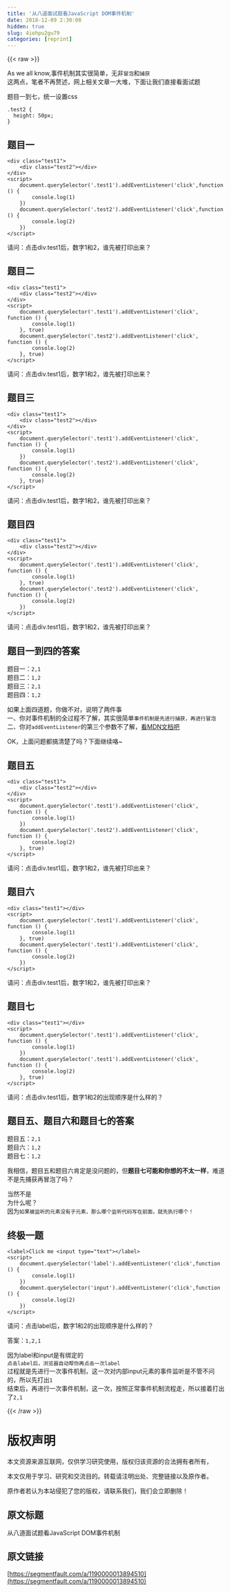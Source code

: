 ```yaml
---
title: '从八道面试题看JavaScript DOM事件机制' 
date: 2018-12-09 2:30:08
hidden: true
slug: 4iohpu2gu79
categories: [reprint]
---
```


{{< raw >}}

                    
<p>As we all know,事件机制其实很简单，无非<code>冒泡</code>和<code>捕获</code><br>这两点，笔者不再赘述，网上相关文章一大堆，下面让我们直接看面试题</p>
<p>题目一到七，统一设置css</p>
<div class="widget-codetool" style="display:none;">
      <div class="widget-codetool--inner">
      <span class="selectCode code-tool" data-toggle="tooltip" data-placement="top" title="" data-original-title="全选"></span>
      <span type="button" class="copyCode code-tool" data-toggle="tooltip" data-placement="top" data-clipboard-text=".test2 {
  height: 50px;
}" title="" data-original-title="复制"></span>
      <span type="button" class="saveToNote code-tool" data-toggle="tooltip" data-placement="top" title="" data-original-title="放进笔记"></span>
      </div>
      </div><pre class="hljs css"><code><span class="hljs-selector-class">.test2</span> {
  <span class="hljs-attribute">height</span>: <span class="hljs-number">50px</span>;
}</code></pre>
<h2 id="articleHeader0">题目一</h2>
<div class="widget-codetool" style="display:none;">
      <div class="widget-codetool--inner">
      <span class="selectCode code-tool" data-toggle="tooltip" data-placement="top" title="" data-original-title="全选"></span>
      <span type="button" class="copyCode code-tool" data-toggle="tooltip" data-placement="top" data-clipboard-text="<div class=&quot;test1&quot;>
    <div class=&quot;test2&quot;></div>
</div>
<script>
    document.querySelector('.test1').addEventListener('click',function () {
        console.log(1)
    })
    document.querySelector('.test2').addEventListener('click',function () {
        console.log(2)
    })
</script>" title="" data-original-title="复制"></span>
      <span type="button" class="saveToNote code-tool" data-toggle="tooltip" data-placement="top" title="" data-original-title="放进笔记"></span>
      </div>
      </div><pre class="hljs xml"><code><span class="hljs-tag">&lt;<span class="hljs-name">div</span> <span class="hljs-attr">class</span>=<span class="hljs-string">"test1"</span>&gt;</span>
    <span class="hljs-tag">&lt;<span class="hljs-name">div</span> <span class="hljs-attr">class</span>=<span class="hljs-string">"test2"</span>&gt;</span><span class="hljs-tag">&lt;/<span class="hljs-name">div</span>&gt;</span>
<span class="hljs-tag">&lt;/<span class="hljs-name">div</span>&gt;</span>
<span class="hljs-tag">&lt;<span class="hljs-name">script</span>&gt;</span><span class="javascript">
    <span class="hljs-built_in">document</span>.querySelector(<span class="hljs-string">'.test1'</span>).addEventListener(<span class="hljs-string">'click'</span>,<span class="hljs-function"><span class="hljs-keyword">function</span> (<span class="hljs-params"></span>) </span>{
        <span class="hljs-built_in">console</span>.log(<span class="hljs-number">1</span>)
    })
    <span class="hljs-built_in">document</span>.querySelector(<span class="hljs-string">'.test2'</span>).addEventListener(<span class="hljs-string">'click'</span>,<span class="hljs-function"><span class="hljs-keyword">function</span> (<span class="hljs-params"></span>) </span>{
        <span class="hljs-built_in">console</span>.log(<span class="hljs-number">2</span>)
    })
</span><span class="hljs-tag">&lt;/<span class="hljs-name">script</span>&gt;</span></code></pre>
<p>请问：点击div.test1后，数字1和2，谁先被打印出来？</p>
<h2 id="articleHeader1">题目二</h2>
<div class="widget-codetool" style="display:none;">
      <div class="widget-codetool--inner">
      <span class="selectCode code-tool" data-toggle="tooltip" data-placement="top" title="" data-original-title="全选"></span>
      <span type="button" class="copyCode code-tool" data-toggle="tooltip" data-placement="top" data-clipboard-text="<div class=&quot;test1&quot;>
    <div class=&quot;test2&quot;></div>
</div>
<script>
    document.querySelector('.test1').addEventListener('click', function () {
        console.log(1)
    }, true)
    document.querySelector('.test2').addEventListener('click', function () {
        console.log(2)
    }, true)
</script>" title="" data-original-title="复制"></span>
      <span type="button" class="saveToNote code-tool" data-toggle="tooltip" data-placement="top" title="" data-original-title="放进笔记"></span>
      </div>
      </div><pre class="hljs xml"><code><span class="hljs-tag">&lt;<span class="hljs-name">div</span> <span class="hljs-attr">class</span>=<span class="hljs-string">"test1"</span>&gt;</span>
    <span class="hljs-tag">&lt;<span class="hljs-name">div</span> <span class="hljs-attr">class</span>=<span class="hljs-string">"test2"</span>&gt;</span><span class="hljs-tag">&lt;/<span class="hljs-name">div</span>&gt;</span>
<span class="hljs-tag">&lt;/<span class="hljs-name">div</span>&gt;</span>
<span class="hljs-tag">&lt;<span class="hljs-name">script</span>&gt;</span><span class="javascript">
    <span class="hljs-built_in">document</span>.querySelector(<span class="hljs-string">'.test1'</span>).addEventListener(<span class="hljs-string">'click'</span>, <span class="hljs-function"><span class="hljs-keyword">function</span> (<span class="hljs-params"></span>) </span>{
        <span class="hljs-built_in">console</span>.log(<span class="hljs-number">1</span>)
    }, <span class="hljs-literal">true</span>)
    <span class="hljs-built_in">document</span>.querySelector(<span class="hljs-string">'.test2'</span>).addEventListener(<span class="hljs-string">'click'</span>, <span class="hljs-function"><span class="hljs-keyword">function</span> (<span class="hljs-params"></span>) </span>{
        <span class="hljs-built_in">console</span>.log(<span class="hljs-number">2</span>)
    }, <span class="hljs-literal">true</span>)
</span><span class="hljs-tag">&lt;/<span class="hljs-name">script</span>&gt;</span></code></pre>
<p>请问：点击div.test1后，数字1和2，谁先被打印出来？</p>
<h2 id="articleHeader2">题目三</h2>
<div class="widget-codetool" style="display:none;">
      <div class="widget-codetool--inner">
      <span class="selectCode code-tool" data-toggle="tooltip" data-placement="top" title="" data-original-title="全选"></span>
      <span type="button" class="copyCode code-tool" data-toggle="tooltip" data-placement="top" data-clipboard-text="<div class=&quot;test1&quot;>
    <div class=&quot;test2&quot;></div>
</div>
<script>
    document.querySelector('.test1').addEventListener('click', function () {
        console.log(1)
    })
    document.querySelector('.test2').addEventListener('click', function () {
        console.log(2)
    }, true)
</script>" title="" data-original-title="复制"></span>
      <span type="button" class="saveToNote code-tool" data-toggle="tooltip" data-placement="top" title="" data-original-title="放进笔记"></span>
      </div>
      </div><pre class="hljs xml"><code><span class="hljs-tag">&lt;<span class="hljs-name">div</span> <span class="hljs-attr">class</span>=<span class="hljs-string">"test1"</span>&gt;</span>
    <span class="hljs-tag">&lt;<span class="hljs-name">div</span> <span class="hljs-attr">class</span>=<span class="hljs-string">"test2"</span>&gt;</span><span class="hljs-tag">&lt;/<span class="hljs-name">div</span>&gt;</span>
<span class="hljs-tag">&lt;/<span class="hljs-name">div</span>&gt;</span>
<span class="hljs-tag">&lt;<span class="hljs-name">script</span>&gt;</span><span class="javascript">
    <span class="hljs-built_in">document</span>.querySelector(<span class="hljs-string">'.test1'</span>).addEventListener(<span class="hljs-string">'click'</span>, <span class="hljs-function"><span class="hljs-keyword">function</span> (<span class="hljs-params"></span>) </span>{
        <span class="hljs-built_in">console</span>.log(<span class="hljs-number">1</span>)
    })
    <span class="hljs-built_in">document</span>.querySelector(<span class="hljs-string">'.test2'</span>).addEventListener(<span class="hljs-string">'click'</span>, <span class="hljs-function"><span class="hljs-keyword">function</span> (<span class="hljs-params"></span>) </span>{
        <span class="hljs-built_in">console</span>.log(<span class="hljs-number">2</span>)
    }, <span class="hljs-literal">true</span>)
</span><span class="hljs-tag">&lt;/<span class="hljs-name">script</span>&gt;</span></code></pre>
<p>请问：点击div.test1后，数字1和2，谁先被打印出来？</p>
<h2 id="articleHeader3">题目四</h2>
<div class="widget-codetool" style="display:none;">
      <div class="widget-codetool--inner">
      <span class="selectCode code-tool" data-toggle="tooltip" data-placement="top" title="" data-original-title="全选"></span>
      <span type="button" class="copyCode code-tool" data-toggle="tooltip" data-placement="top" data-clipboard-text="<div class=&quot;test1&quot;>
    <div class=&quot;test2&quot;></div>
</div>
<script>
    document.querySelector('.test1').addEventListener('click', function () {
        console.log(1)
    }, true)
    document.querySelector('.test2').addEventListener('click', function () {
        console.log(2)
    })
</script>" title="" data-original-title="复制"></span>
      <span type="button" class="saveToNote code-tool" data-toggle="tooltip" data-placement="top" title="" data-original-title="放进笔记"></span>
      </div>
      </div><pre class="hljs xml"><code><span class="hljs-tag">&lt;<span class="hljs-name">div</span> <span class="hljs-attr">class</span>=<span class="hljs-string">"test1"</span>&gt;</span>
    <span class="hljs-tag">&lt;<span class="hljs-name">div</span> <span class="hljs-attr">class</span>=<span class="hljs-string">"test2"</span>&gt;</span><span class="hljs-tag">&lt;/<span class="hljs-name">div</span>&gt;</span>
<span class="hljs-tag">&lt;/<span class="hljs-name">div</span>&gt;</span>
<span class="hljs-tag">&lt;<span class="hljs-name">script</span>&gt;</span><span class="javascript">
    <span class="hljs-built_in">document</span>.querySelector(<span class="hljs-string">'.test1'</span>).addEventListener(<span class="hljs-string">'click'</span>, <span class="hljs-function"><span class="hljs-keyword">function</span> (<span class="hljs-params"></span>) </span>{
        <span class="hljs-built_in">console</span>.log(<span class="hljs-number">1</span>)
    }, <span class="hljs-literal">true</span>)
    <span class="hljs-built_in">document</span>.querySelector(<span class="hljs-string">'.test2'</span>).addEventListener(<span class="hljs-string">'click'</span>, <span class="hljs-function"><span class="hljs-keyword">function</span> (<span class="hljs-params"></span>) </span>{
        <span class="hljs-built_in">console</span>.log(<span class="hljs-number">2</span>)
    })
</span><span class="hljs-tag">&lt;/<span class="hljs-name">script</span>&gt;</span></code></pre>
<p>请问：点击div.test1后，数字1和2，谁先被打印出来？</p>
<h2 id="articleHeader4">题目一到四的答案</h2>
<p>题目一：<code>2,1</code><br>题目二：<code>1,2</code><br>题目三：<code>2,1</code><br>题目四：<code>1,2</code></p>
<p>如果上面四道题，你做不对，说明了两件事<br>一、你对事件机制的全过程不了解，其实很简单<code>事件机制是先进行捕获，再进行冒泡</code><br>二、你对<code>addEventListener</code>的第三个参数不了解，<a href="https://developer.mozilla.org/zh-CN/docs/Web/API/EventTarget/addEventListener" rel="nofollow noreferrer" target="_blank">看MDN文档吧</a></p>
<p>OK，上面问题都搞清楚了吗？下面继续咯~</p>
<h2 id="articleHeader5">题目五</h2>
<div class="widget-codetool" style="display:none;">
      <div class="widget-codetool--inner">
      <span class="selectCode code-tool" data-toggle="tooltip" data-placement="top" title="" data-original-title="全选"></span>
      <span type="button" class="copyCode code-tool" data-toggle="tooltip" data-placement="top" data-clipboard-text="<div class=&quot;test1&quot;>
    <div class=&quot;test2&quot;></div>
</div>
<script>
    document.querySelector('.test1').addEventListener('click', function () {
        console.log(1)
    })
    document.querySelector('.test2').addEventListener('click', function () {
        console.log(2)
    }, true)
</script>" title="" data-original-title="复制"></span>
      <span type="button" class="saveToNote code-tool" data-toggle="tooltip" data-placement="top" title="" data-original-title="放进笔记"></span>
      </div>
      </div><pre class="hljs xml"><code><span class="hljs-tag">&lt;<span class="hljs-name">div</span> <span class="hljs-attr">class</span>=<span class="hljs-string">"test1"</span>&gt;</span>
    <span class="hljs-tag">&lt;<span class="hljs-name">div</span> <span class="hljs-attr">class</span>=<span class="hljs-string">"test2"</span>&gt;</span><span class="hljs-tag">&lt;/<span class="hljs-name">div</span>&gt;</span>
<span class="hljs-tag">&lt;/<span class="hljs-name">div</span>&gt;</span>
<span class="hljs-tag">&lt;<span class="hljs-name">script</span>&gt;</span><span class="javascript">
    <span class="hljs-built_in">document</span>.querySelector(<span class="hljs-string">'.test1'</span>).addEventListener(<span class="hljs-string">'click'</span>, <span class="hljs-function"><span class="hljs-keyword">function</span> (<span class="hljs-params"></span>) </span>{
        <span class="hljs-built_in">console</span>.log(<span class="hljs-number">1</span>)
    })
    <span class="hljs-built_in">document</span>.querySelector(<span class="hljs-string">'.test2'</span>).addEventListener(<span class="hljs-string">'click'</span>, <span class="hljs-function"><span class="hljs-keyword">function</span> (<span class="hljs-params"></span>) </span>{
        <span class="hljs-built_in">console</span>.log(<span class="hljs-number">2</span>)
    }, <span class="hljs-literal">true</span>)
</span><span class="hljs-tag">&lt;/<span class="hljs-name">script</span>&gt;</span></code></pre>
<p>请问：点击div.test1后，数字1和2，谁先被打印出来？</p>
<h2 id="articleHeader6">题目六</h2>
<div class="widget-codetool" style="display:none;">
      <div class="widget-codetool--inner">
      <span class="selectCode code-tool" data-toggle="tooltip" data-placement="top" title="" data-original-title="全选"></span>
      <span type="button" class="copyCode code-tool" data-toggle="tooltip" data-placement="top" data-clipboard-text="<div class=&quot;test1&quot;></div>
<script>
    document.querySelector('.test1').addEventListener('click', function () {
        console.log(1)
    }, true)
    document.querySelector('.test1').addEventListener('click', function () {
        console.log(2)
    })
</script>" title="" data-original-title="复制"></span>
      <span type="button" class="saveToNote code-tool" data-toggle="tooltip" data-placement="top" title="" data-original-title="放进笔记"></span>
      </div>
      </div><pre class="hljs xml"><code><span class="hljs-tag">&lt;<span class="hljs-name">div</span> <span class="hljs-attr">class</span>=<span class="hljs-string">"test1"</span>&gt;</span><span class="hljs-tag">&lt;/<span class="hljs-name">div</span>&gt;</span>
<span class="hljs-tag">&lt;<span class="hljs-name">script</span>&gt;</span><span class="javascript">
    <span class="hljs-built_in">document</span>.querySelector(<span class="hljs-string">'.test1'</span>).addEventListener(<span class="hljs-string">'click'</span>, <span class="hljs-function"><span class="hljs-keyword">function</span> (<span class="hljs-params"></span>) </span>{
        <span class="hljs-built_in">console</span>.log(<span class="hljs-number">1</span>)
    }, <span class="hljs-literal">true</span>)
    <span class="hljs-built_in">document</span>.querySelector(<span class="hljs-string">'.test1'</span>).addEventListener(<span class="hljs-string">'click'</span>, <span class="hljs-function"><span class="hljs-keyword">function</span> (<span class="hljs-params"></span>) </span>{
        <span class="hljs-built_in">console</span>.log(<span class="hljs-number">2</span>)
    })
</span><span class="hljs-tag">&lt;/<span class="hljs-name">script</span>&gt;</span></code></pre>
<p>请问：点击div.test1后，数字1和2，谁先被打印出来？</p>
<h2 id="articleHeader7">题目七</h2>
<div class="widget-codetool" style="display:none;">
      <div class="widget-codetool--inner">
      <span class="selectCode code-tool" data-toggle="tooltip" data-placement="top" title="" data-original-title="全选"></span>
      <span type="button" class="copyCode code-tool" data-toggle="tooltip" data-placement="top" data-clipboard-text="<div class=&quot;test1&quot;></div>
<script>
    document.querySelector('.test1').addEventListener('click', function () {
        console.log(1)
    })
    document.querySelector('.test1').addEventListener('click', function () {
        console.log(2)
    }, true)
</script>" title="" data-original-title="复制"></span>
      <span type="button" class="saveToNote code-tool" data-toggle="tooltip" data-placement="top" title="" data-original-title="放进笔记"></span>
      </div>
      </div><pre class="hljs xml"><code><span class="hljs-tag">&lt;<span class="hljs-name">div</span> <span class="hljs-attr">class</span>=<span class="hljs-string">"test1"</span>&gt;</span><span class="hljs-tag">&lt;/<span class="hljs-name">div</span>&gt;</span>
<span class="hljs-tag">&lt;<span class="hljs-name">script</span>&gt;</span><span class="javascript">
    <span class="hljs-built_in">document</span>.querySelector(<span class="hljs-string">'.test1'</span>).addEventListener(<span class="hljs-string">'click'</span>, <span class="hljs-function"><span class="hljs-keyword">function</span> (<span class="hljs-params"></span>) </span>{
        <span class="hljs-built_in">console</span>.log(<span class="hljs-number">1</span>)
    })
    <span class="hljs-built_in">document</span>.querySelector(<span class="hljs-string">'.test1'</span>).addEventListener(<span class="hljs-string">'click'</span>, <span class="hljs-function"><span class="hljs-keyword">function</span> (<span class="hljs-params"></span>) </span>{
        <span class="hljs-built_in">console</span>.log(<span class="hljs-number">2</span>)
    }, <span class="hljs-literal">true</span>)
</span><span class="hljs-tag">&lt;/<span class="hljs-name">script</span>&gt;</span></code></pre>
<p>请问：点击div.test1后，数字1和2的出现顺序是什么样的？</p>
<h2 id="articleHeader8">题目五、题目六和题目七的答案</h2>
<p>题目五：<code>2,1</code><br>题目六：<code>1,2</code><br>题目七：<code>1,2</code></p>
<p>我相信，题目五和题目六肯定是没问题的，但<strong>题目七可能和你想的不太一样</strong>，难道不是先捕获再冒泡了吗？</p>
<p>当然不是<br>为什么呢？<br>因为<code>如果被监听的元素没有子元素，那么哪个监听代码写在前面，就先执行哪个！</code></p>
<h2 id="articleHeader9">终极一题</h2>
<div class="widget-codetool" style="display:none;">
      <div class="widget-codetool--inner">
      <span class="selectCode code-tool" data-toggle="tooltip" data-placement="top" title="" data-original-title="全选"></span>
      <span type="button" class="copyCode code-tool" data-toggle="tooltip" data-placement="top" data-clipboard-text="<label>Click me <input type=&quot;text&quot;></label>
<script>
    document.querySelector('label').addEventListener('click',function () {
        console.log(1)
    })
    document.querySelector('input').addEventListener('click',function () {
        console.log(2)
    })
</script>" title="" data-original-title="复制"></span>
      <span type="button" class="saveToNote code-tool" data-toggle="tooltip" data-placement="top" title="" data-original-title="放进笔记"></span>
      </div>
      </div><pre class="hljs xml"><code><span class="hljs-tag">&lt;<span class="hljs-name">label</span>&gt;</span>Click me <span class="hljs-tag">&lt;<span class="hljs-name">input</span> <span class="hljs-attr">type</span>=<span class="hljs-string">"text"</span>&gt;</span><span class="hljs-tag">&lt;/<span class="hljs-name">label</span>&gt;</span>
<span class="hljs-tag">&lt;<span class="hljs-name">script</span>&gt;</span><span class="javascript">
    <span class="hljs-built_in">document</span>.querySelector(<span class="hljs-string">'label'</span>).addEventListener(<span class="hljs-string">'click'</span>,<span class="hljs-function"><span class="hljs-keyword">function</span> (<span class="hljs-params"></span>) </span>{
        <span class="hljs-built_in">console</span>.log(<span class="hljs-number">1</span>)
    })
    <span class="hljs-built_in">document</span>.querySelector(<span class="hljs-string">'input'</span>).addEventListener(<span class="hljs-string">'click'</span>,<span class="hljs-function"><span class="hljs-keyword">function</span> (<span class="hljs-params"></span>) </span>{
        <span class="hljs-built_in">console</span>.log(<span class="hljs-number">2</span>)
    })
</span><span class="hljs-tag">&lt;/<span class="hljs-name">script</span>&gt;</span></code></pre>
<p>请问：点击label后，数字1和2的出现顺序是什么样的？</p>
<p>答案：<code>1,2,1</code></p>
<p>因为label和input是有绑定的<br><code>点击label后，浏览器自动帮你再点击一次label</code><br>过程就是先进行一次事件机制，这一次对内部input元素的事件监听是不管不问的，所以先打出<code>1</code><br>结束后，再进行一次事件机制，这一次，按照正常事件机制流程走，所以接着打出了<code>2,1</code></p>

                
{{< /raw >}}

# 版权声明
本文资源来源互联网，仅供学习研究使用，版权归该资源的合法拥有者所有，

本文仅用于学习、研究和交流目的。转载请注明出处、完整链接以及原作者。

原作者若认为本站侵犯了您的版权，请联系我们，我们会立即删除！

## 原文标题
从八道面试题看JavaScript DOM事件机制

## 原文链接
[https://segmentfault.com/a/1190000013894510](https://segmentfault.com/a/1190000013894510)

